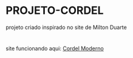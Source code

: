 # PROJETO-CORDEL
projeto criado inspirado no site de Milton Duarte

#
site funcionando aqui: <a href="https://brn4dev.github.io/PROJETO-CORDEL/"> Cordel Moderno</a>
